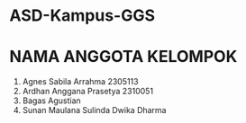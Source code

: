 # ASD-Kampus-GGS
# NAMA ANGGOTA KELOMPOK
1. Agnes Sabila Arrahma 2305113
2. Ardhan Anggana Prasetya 2310051
3. Bagas Agustian 
4. Sunan Maulana Sulinda Dwika Dharma
